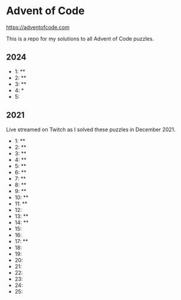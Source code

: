 # Advent of Code

https://adventofcode.com

This is a repo for my solutions to all Advent of Code puzzles.

## 2024

- 1: **
- 2: **
- 3: **
- 4: *
- 5:

## 2021

Live streamed on Twitch as I solved these puzzles in December 2021.

- 1: **
- 2: **
- 3: **
- 4: **
- 5: **
- 6: **
- 7: **
- 8: **
- 9: **
- 10: **
- 11: **
- 12:
- 13: **
- 14: **
- 15: 
- 16:
- 17: **
- 18:
- 19:
- 20:
- 21:
- 22:
- 23:
- 24:
- 25:
